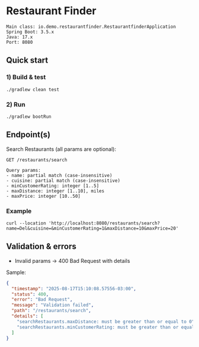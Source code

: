 # Restaurant Finder

```
Main class: io.demo.restaurantfinder.RestaurantfinderApplication
Spring Boot: 3.5.x
Java: 17.x
Port: 8080
```

## Quick start

### 1) Build & test
`./gradlew clean test`

### 2) Run
`./gradlew bootRun`

## Endpoint(s)

Search Restaurants (all params are optional):

``GET /restaurants/search``

```
Query params:
- name: partial match (case-insensitive)
- cuisine: partial match (case-insensitive)
- minCustomerRating: integer [1..5]
- maxDistance: integer [1..10], miles
- maxPrice: integer [10..50]
```

### Example

```curl --location 'http://localhost:8080/restaurants/search?name=Del&cuisine=&minCustomerRating=1&maxDistance=10&maxPrice=20'```


## Validation & errors

- Invalid params → 400 Bad Request with details

Sample:

```json
{
  "timestamp": "2025-08-17T15:10:08.57556-03:00",
  "status": 400,
  "error": "Bad Request",
  "message": "Validation failed",
  "path": "/restaurants/search",
  "details": [
    "searchRestaurants.maxDistance: must be greater than or equal to 0",
    "searchRestaurants.minCustomerRating: must be greater than or equal to 1"
  ]
}
```


